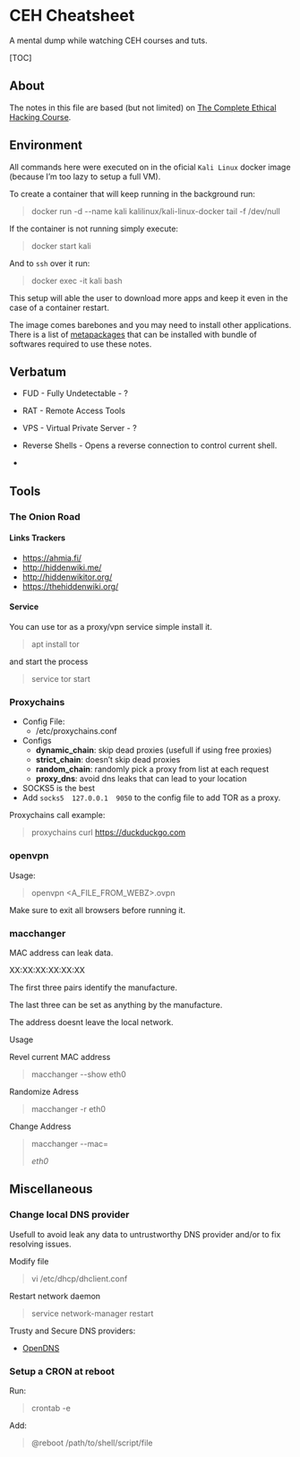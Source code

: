 # CEH Cheatsheet

A mental dump while watching CEH courses and tuts.

[TOC]

## About

The notes in this file are based (but not limited) on  [The Complete Ethical Hacking Course](https://www.udemy.com/penetration-testing/).

## Environment

All commands here were executed on in the oficial `Kali Linux` docker image (because I’m too lazy to setup a full VM).

To create a container that will keep running in the background run:

> docker run -d --name kali kalilinux/kali-linux-docker tail -f /dev/null

If the container is not running simply execute:

> docker start kali

And to `ssh` over it run:

> docker exec -it kali bash

This setup will able the user to download more apps and keep it even in the case of a container restart.

The image comes barebones and you may need to install other applications. There is a list of [metapackages](https://www.kali.org/news/kali-linux-metapackages) that can be installed with bundle of softwares required to use these notes.

## Verbatum

* FUD - Fully Undetectable - ?
* RAT - Remote Access Tools
* VPS - Virtual Private Server - ?
* Reverse Shells - Opens a reverse connection to control current shell.

* 

## Tools

### The Onion Road

#### Links Trackers

- https://ahmia.fi/
- http://hiddenwiki.me/
- http://hiddenwikitor.org/
- https://thehiddenwiki.org/

#### Service

You can use tor as a proxy/vpn service simple install it.

> apt install tor

and start the process

> service tor start

### Proxychains

* Config File: 
  * /etc/proxychains.conf
* Configs
  * **dynamic_chain**: skip dead proxies (usefull if using free proxies)
  * **strict_chain**: doesn’t skip dead proxies
  * **random_chain**: randomly pick a proxy from list at each request
  * **proxy_dns**: avoid dns leaks that can lead to your location
* SOCKS5 is the best
* Add `socks5  127.0.0.1  9050` to the config file to add TOR as a proxy.

Proxychains call example:

> proxychains curl https://duckduckgo.com

### openvpn

Usage:

> openvpn <A_FILE_FROM_WEBZ>.ovpn 

Make sure to exit all browsers before running it.

### macchanger

MAC address can leak data. 

XX:XX:XX:XX:XX:XX

The first three pairs identify the manufacture.

The last three can be set as anything by the manufacture.

The address doesnt leave the local network.

Usage

Revel current MAC address

> macchanger --show eth0

Randomize Adress

> macchanger -r eth0

Change Address

> macchanger --mac=<ADDRESS> eth0

## Miscellaneous

### Change local DNS provider

Usefull to avoid leak any data to untrustworthy DNS provider and/or to fix resolving issues.

Modify file 

>  vi /etc/dhcp/dhclient.conf

Restart network daemon

>service network-manager restart

Trusty and Secure DNS providers:

* [OpenDNS](https://www.opendns.com/setupguide/)

### Setup a CRON at reboot

Run:

> crontab -e

Add:

> @reboot /path/to/shell/script/file